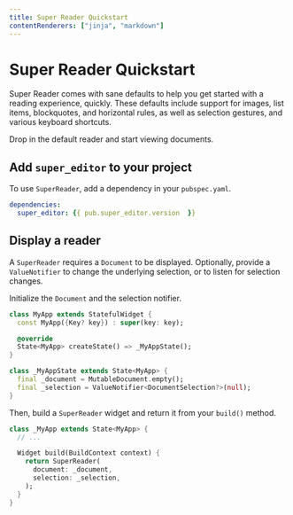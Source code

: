 ```yaml
---
title: Super Reader Quickstart
contentRenderers: ["jinja", "markdown"]
---
```


# Super Reader Quickstart

Super Reader comes with sane defaults to help you get started with a reading experience, quickly. These defaults include support for images, list items, blockquotes, and horizontal rules, as well as selection gestures, and various keyboard shortcuts.

Drop in the default reader and start viewing documents.

## Add <code>super_editor</code> to your project

To use <code>SuperReader</code>, add a dependency in your <code>pubspec.yaml</code>.

```yaml
dependencies:
  super_editor: {{ pub.super_editor.version  }}
```

## Display a reader

A `SuperReader` requires a `Document` to be displayed. Optionally, provide a `ValueNotifier` to change the underlying selection, or to listen for selection changes.

Initialize the `Document` and the selection notifier.

```dart
class MyApp extends StatefulWidget {
  const MyApp({Key? key}) : super(key: key);

  @override
  State<MyApp> createState() => _MyAppState();
}

class _MyAppState extends State<MyApp> {
  final _document = MutableDocument.empty();
  final _selection = ValueNotifier<DocumentSelection?>(null);
}
```

Then, build a `SuperReader` widget and return it from your `build()` method.

```dart
class _MyApp extends State<MyApp> {
  // ...

  Widget build(BuildContext context) {
    return SuperReader(
      document: _document,
      selection: _selection,
    );
  }
}
```
